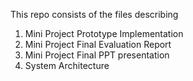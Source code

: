 This repo consists of the files describing 
1. Mini Project Prototype Implementation
2. Mini Project Final Evaluation Report
3. Mini Project Final PPT presentation
4. System Architecture
